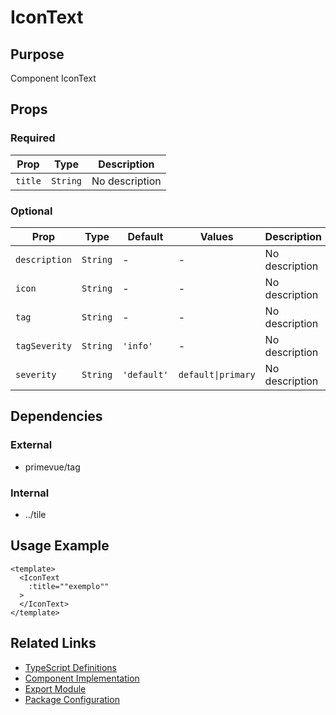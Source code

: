 # IconText

## Purpose

Component IconText

## Props

### Required
| Prop | Type | Description |
|------|------|-------------|
| `title` | `String` | No description |

### Optional
| Prop | Type | Default | Values | Description |
|------|------|---------|--------|-------------|
| `description` | `String` | - | - | No description |
| `icon` | `String` | - | - | No description |
| `tag` | `String` | - | - | No description |
| `tagSeverity` | `String` | `'info'` | - | No description |
| `severity` | `String` | `'default'` | `default\|primary` | No description |

## Dependencies

### External
- primevue/tag

### Internal
- ../tile

## Usage Example

```vue
<template>
  <IconText
    :title=""exemplo""
  >
  </IconText>
</template>
```

## Related Links

- [TypeScript Definitions](./IconText.d.ts)
- [Component Implementation](./IconText.vue)
- [Export Module](./icontext.js)
- [Package Configuration](./package.json)
